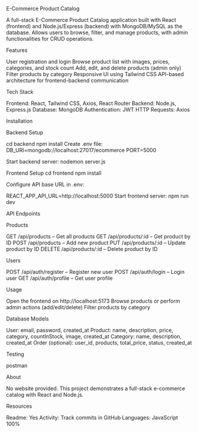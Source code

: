 E-Commerce Product Catalog

A full-stack E-Commerce Product Catalog application built with React (frontend) and Node.js/Express (backend) with MongoDB/MySQL as the database. 
Allows users to browse, filter, and manage products, with admin functionalities for CRUD operations.

Features

User registration and login 
Browse product list with images, prices, categories, and stock count
Add, edit, and delete products (admin only)
Filter products by category
Responsive UI using Tailwind CSS
API-based architecture for frontend-backend communication

Tech Stack

Frontend: React, Tailwind CSS, Axios, React Router
Backend: Node.js, Express.js
Database: MongoDB 
Authentication: JWT 
HTTP Requests: Axios

Installation

Backend Setup

cd backend
npm install
Create .env file:
DB_URI=mongodb://localhost:27017/ecommerce
PORT=5000

Start backend server:
nodemon server.js

Frontend Setup
cd frontend
npm install

Configure API base URL in .env:

REACT_APP_API_URL=http://localhost:5000
Start frontend server:
npm run dev

API Endpoints

Products

GET /api/products – Get all products
GET /api/products/:id – Get product by ID
POST /api/products – Add new product
PUT /api/products/:id – Update product by ID
DELETE /api/products/:id – Delete product by ID

Users 

POST /api/auth/register – Register new user
POST /api/auth/login – Login user
GET /api/auth/profile – Get user profile

Usage

Open the frontend on http://localhost:5173
Browse products or perform admin actions (add/edit/delete)
Filter products by category

Database Models

User: email, password, created_at
Product: name, description, price, category, countInStock, image, created_at
Category: name, description, created_at
Order (optional): user_id, products, total_price, status, created_at

Testing

postman

About

No website provided. This project demonstrates a full-stack e-commerce catalog with React and Node.js.

Resources

Readme: Yes
Activity: Track commits in GitHub
Languages: JavaScript 100%

